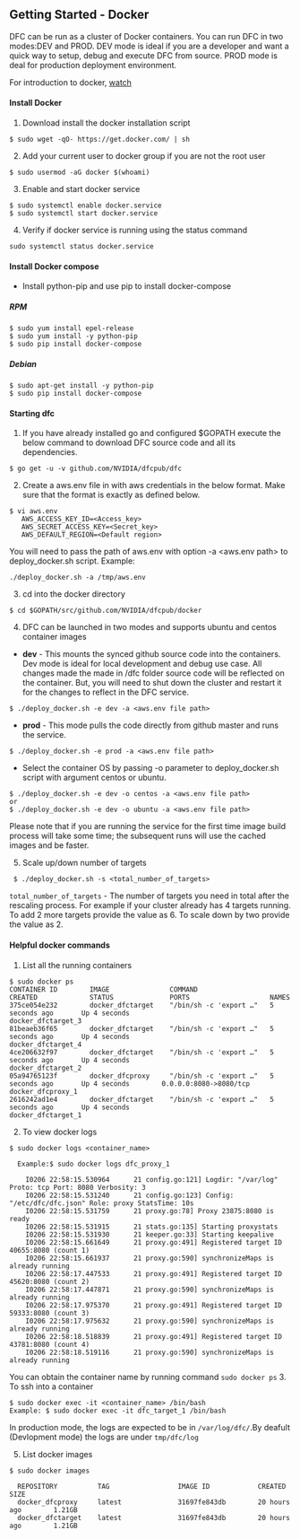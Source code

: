 ## Getting Started - Docker

DFC can be run as a cluster of Docker containers. You can run DFC in two modes:DEV and PROD. DEV mode is ideal if you are a developer and want a quick way to setup, debug and execute DFC from source. PROD mode is deal for production deployment environment.

For introduction to docker, [watch]( https://www.youtube.com/watch?v=V9IJj4MzZBc)

#### Install Docker
1. Download install the docker installation script
```
$ sudo wget -qO- https://get.docker.com/ | sh
```
2. Add your current user to docker group if you are not the root user
```
$ sudo usermod -aG docker $(whoami)
```
3. Enable and start docker service
```
$ sudo systemctl enable docker.service
$ sudo systemctl start docker.service
```
4. Verify if docker service is running using the status command
```
sudo systemctl status docker.service
```

#### Install Docker compose
* Install python-pip and use pip to install docker-compose
##### RPM
```
$ sudo yum install epel-release
$ sudo yum install -y python-pip
$ sudo pip install docker-compose
```
##### Debian
```
$ sudo apt-get install -y python-pip
$ sudo pip install docker-compose
```

#### Starting dfc
1. If you have already installed go and configured $GOPATH execute the below command to download DFC source code and all its dependencies. 
```
$ go get -u -v github.com/NVIDIA/dfcpub/dfc
```
2. Create a aws.env file in with aws credentials in the below format. Make sure that the format is exactly as defined below.
```
$ vi aws.env
   AWS_ACCESS_KEY_ID=<Access_key>
   AWS_SECRET_ACCESS_KEY=<Secret_key>
   AWS_DEFAULT_REGION=<Default region>
```
You will need to pass the path of aws.env with option -a <aws.env path> to deploy_docker.sh script.
Example:
```
./deploy_docker.sh -a /tmp/aws.env
```
3. cd into the docker directory
```
$ cd $GOPATH/src/github.com/NVIDIA/dfcpub/docker
```
4. DFC can be launched in two modes and supports ubuntu and centos container images
  * **dev** - This mounts the synced github source code into the containers. Dev mode is ideal for local development and debug use case. All changes made the made in /dfc folder source code will be reflected on the container. But, you will need to shut down the cluster and restart it for the changes to reflect in the DFC service.
```
$ ./deploy_docker.sh -e dev -a <aws.env file path>
```

 * **prod** - This mode pulls the code directly from github master and runs the service.
 ```
 $ ./deploy_docker.sh -e prod -a <aws.env file path>
 ```
 * Select the container OS by passing -o parameter to deploy_docker.sh script with argument centos or ubuntu.
 ```
 $ ./deploy_docker.sh -e dev -o centos -a <aws.env file path>
 or
 $ ./deploy_docker.sh -e dev -o ubuntu -a <aws.env file path>
 ```
Please note that if you are running the service for the first time image build process will take some time; the subsequent runs will use the cached images and be faster.

5. Scale up/down number of targets
```
 $ ./deploy_docker.sh -s <total_number_of_targets>
```
`total_number_of_targets` - The number of targets you need in total after the rescaling process.
For example if your cluster already has 4 targets running. To add 2 more targets provide the value as 6. To scale down by two provide the value as 2.

#### Helpful docker commands
1. List all the running containers
```
$ sudo docker ps
CONTAINER ID        IMAGE               COMMAND                  CREATED             STATUS              PORTS                    NAMES
375ce054e232        docker_dfctarget    "/bin/sh -c 'export …"   5 seconds ago       Up 4 seconds                                 docker_dfctarget_3
81beaeb36f65        docker_dfctarget    "/bin/sh -c 'export …"   5 seconds ago       Up 4 seconds                                 docker_dfctarget_4
4ce206632f97        docker_dfctarget    "/bin/sh -c 'export …"   5 seconds ago       Up 4 seconds                                 docker_dfctarget_2
05a94765123f        docker_dfcproxy     "/bin/sh -c 'export …"   5 seconds ago       Up 4 seconds        0.0.0.0:8080->8080/tcp   docker_dfcproxy_1
2616242ad1e4        docker_dfctarget    "/bin/sh -c 'export …"   5 seconds ago       Up 4 seconds                                 docker_dfctarget_1
```
2. To view docker logs
```
$ sudo docker logs <container_name>

  Example:$ sudo docker logs dfc_proxy_1

    I0206 22:58:15.530964      21 config.go:121] Logdir: "/var/log" Proto: tcp Port: 8080 Verbosity: 3
    I0206 22:58:15.531240      21 config.go:123] Config: "/etc/dfc/dfc.json" Role: proxy StatsTime: 10s
    I0206 22:58:15.531759      21 proxy.go:78] Proxy 23875:8080 is ready
    I0206 22:58:15.531915      21 stats.go:135] Starting proxystats
    I0206 22:58:15.531930      21 keeper.go:33] Starting keepalive
    I0206 22:58:15.661649      21 proxy.go:491] Registered target ID 40655:8080 (count 1)
    I0206 22:58:15.661937      21 proxy.go:590] synchronizeMaps is already running
    I0206 22:58:17.447533      21 proxy.go:491] Registered target ID 45620:8080 (count 2)
    I0206 22:58:17.447871      21 proxy.go:590] synchronizeMaps is already running
    I0206 22:58:17.975370      21 proxy.go:491] Registered target ID 59333:8080 (count 3)
    I0206 22:58:17.975632      21 proxy.go:590] synchronizeMaps is already running
    I0206 22:58:18.518839      21 proxy.go:491] Registered target ID 43781:8080 (count 4)
    I0206 22:58:18.519116      21 proxy.go:590] synchronizeMaps is already running
```
You can obtain the container name by running command `sudo docker ps`
3. To ssh into a container
```
$ sudo docker exec -it <container_name> /bin/bash
Example: $ sudo docker exec -it dfc_target_1 /bin/bash
```
In production mode, the logs are expected to be in `/var/log/dfc/`.By deafult (Devlopment mode) the logs are under `tmp/dfc/log`

5. List docker images
```
$ sudo docker images

  REPOSITORY          TAG                 IMAGE ID            CREATED             SIZE
  docker_dfcproxy     latest              31697fe843db        20 hours ago        1.21GB
  docker_dfctarget    latest              31697fe843db        20 hours ago        1.21GB
```

